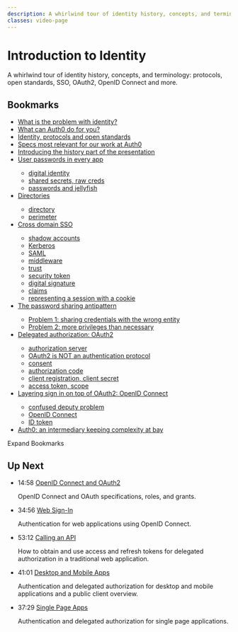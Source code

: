 ```yaml
---
description: A whirlwind tour of identity history, concepts, and terminology - protocols, open standards, SSO, OAuth2, OpenID Connect and more.
classes: video-page
---
```

# Introduction to Identity

A whirlwind tour of identity history, concepts, and terminology: protocols, open standards, SSO, OAuth2, OpenID Connect and more.

<div class="video-wrapper" data-video="pdlav16113"></div>

## Bookmarks

<div class="video-transcript video-bookmarks">
  <ul>
    <li><a href="#wistia_pdlav16113?time=32">What is the problem with identity?</a></li>
    <li><a href="#wistia_pdlav16113?time=255">What can Auth0 do for you?</a></li>
    <li><a href="#wistia_pdlav16113?time=352">Identity, protocols and open standards</a></li>
    <li><a href="#wistia_pdlav16113?time=485">Specs most relevant for our work at Auth0</a></li>
    <li><a href="#wistia_pdlav16113?time=540">Introducing the history part of the presentation</a></li>
    <li><a href="#wistia_pdlav16113?time=580">User passwords in every app</a></li>
    <ul>
      <li><a href="#wistia_pdlav16113?time=600">digital identity</a></li>
      <li><a href="#wistia_pdlav16113?time=722">shared secrets, raw creds</a></li>
      <li><a href="#wistia_pdlav16113?time=768">passwords and jellyfish</a></li>
    </ul>
    <li><a href="#wistia_pdlav16113?time=853">Directories</a></li>
    <ul>
      <li><a href="#wistia_pdlav16113?time=970">directory</a></li>
      <li><a href="#wistia_pdlav16113?time=1068">perimeter</a></li>
    </ul>
    <li><a href="#wistia_pdlav16113?time=1108">Cross domain SSO</a></li>
    <ul>
      <li><a href="#wistia_pdlav16113?time=1148">shadow accounts</a></li>
      <li><a href="#wistia_pdlav16113?time=1242">Kerberos</a></li>
      <li><a href="#wistia_pdlav16113?time=1260">SAML</a></li>
      <li><a href="#wistia_pdlav16113?time=1293">middleware</a></li>
      <li><a href="#wistia_pdlav16113?time=1346">trust</a></li>
      <li><a href="#wistia_pdlav16113?time=1552">security token</a></li>
      <li><a href="#wistia_pdlav16113?time=1571">digital signature</a></li>
      <li><a href="#wistia_pdlav16113?time=1630">claims</a></li>
      <li><a href="#wistia_pdlav16113?time=1757">representing a session with a cookie</a></li>
    </ul>
    <li><a href="#wistia_pdlav16113?time=1817">The password sharing antipattern</a></li>
    <ul>
      <li><a href="#wistia_pdlav16113?time=1948">Problem 1: sharing credentials with the wrong entity</a></li>
      <li><a href="#wistia_pdlav16113?time=1990">Problem 2: more privileges than necessary</a></li>
    </ul>  
    <li><a href="#wistia_pdlav16113?time=2048">Delegated authorization: OAuth2</a></li>
    <ul>
      <li><a href="#wistia_pdlav16113?time=2086">authorization server</a></li>
      <li><a href="#wistia_pdlav16113?time=2150">OAuth2 is NOT an authentication protocol</a></li>
      <li><a href="#wistia_pdlav16113?time=2209">consent</a></li>
      <li><a href="#wistia_pdlav16113?time=2234">authorization code</a></li>
      <li><a href="#wistia_pdlav16113?time=2257">client registration, client secret</a></li>
      <li><a href="#wistia_pdlav16113?time=2301">access token, scope</a></li>
    </ul>      
    <li><a href="#wistia_pdlav16113?time=2409">Layering sign in on top of OAuth2: OpenID Connect</a></li>
    <ul>
      <li><a href="#wistia_pdlav16113?time=2526">confused deputy problem</a></li>
      <li><a href="#wistia_pdlav16113?time=2627">OpenID Connect</a></li>
      <li><a href="#wistia_pdlav16113?time=2664">ID token</a></li>
    </ul>
    <li><a href="#wistia_pdlav16113?time=2753">Auth0: an intermediary keeping complexity at bay</a></li>
  </ul>

</div>

<div class="video-transcript-expand" onClick="(function() {
  $('.video-transcript').toggleClass('expanded');
  $('.video-transcript-expand i').attr('class', $('.video-transcript').hasClass('expanded') ? 'icon-budicon-462' : 'icon-budicon-460');
})()">Expand Bookmarks <i class="icon-budicon-460"></i></div>

## Up Next

<ul class="up-next">
  <li>
    <span class="video-time"><i class="icon icon-budicon-494"></i>14:58</span>
    <i class="video-icon icon icon-budicon-676"></i>
    <a href="/learn-identity/02-oidc-and-oauth">OpenID Connect and OAuth2</a>
    <p>OpenID Connect and OAuth specifications, roles, and grants.</p>
  </li>

  <li>
    <span class="video-time"><i class="icon icon-budicon-494"></i>34:56</span>
    <i class="video-icon icon icon-budicon-676"></i>
    <a href="/learn-identity/03-web-sign-in">Web Sign-In</a>
    <p>Authentication for web applications using OpenID Connect.</p>
  </li>

  <li>
    <span class="video-time"><i class="icon icon-budicon-494"></i>53:12</span>
    <i class="video-icon icon icon-budicon-676"></i>
    <a href="/learn-identity/04-calling-an-api">Calling an API</a>
    <p>How to obtain and use access and refresh tokens for delegated authorization in a traditional web application.</p>
  </li>

  <li>
    <span class="video-time"><i class="icon icon-budicon-494"></i>41:01</span>
    <i class="video-icon icon icon-budicon-676"></i>
    <a href="/learn-identity/05-desktop-and-mobile-apps">Desktop and Mobile Apps</a>
    <p>Authentication and delegated authorization for desktop and mobile applications and a public client overview.</p>
  </li>

  <li>
    <span class="video-time"><i class="icon icon-budicon-494"></i>37:29</span>
    <i class="video-icon icon icon-budicon-676"></i>
    <a href="/learn-identity/06-single-page-apps">Single Page Apps</a>
    <p>Authentication and delegated authorization for single page applications.</p>
  </li>
</ul>
